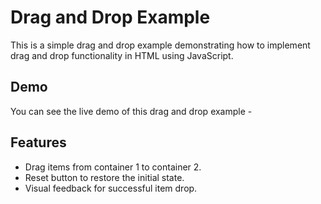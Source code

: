 # Drag and Drop Example

This is a simple drag and drop example demonstrating how to implement drag and drop functionality in HTML using JavaScript.

## Demo

You can see the live demo of this drag and drop example - 

## Features

- Drag items from container 1 to container 2.
- Reset button to restore the initial state.
- Visual feedback for successful item drop.

